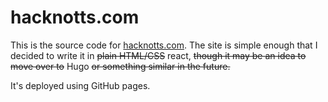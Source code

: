 # hacknotts.com

This is the source code for [hacknotts.com](hacknotts.com). The site is simple enough that I decided to write it in ~~plain HTML/CSS~~ react, ~~though it may be an idea to move over to~~ Hugo ~~or something similar in the future.~~

It's deployed using GitHub pages.
